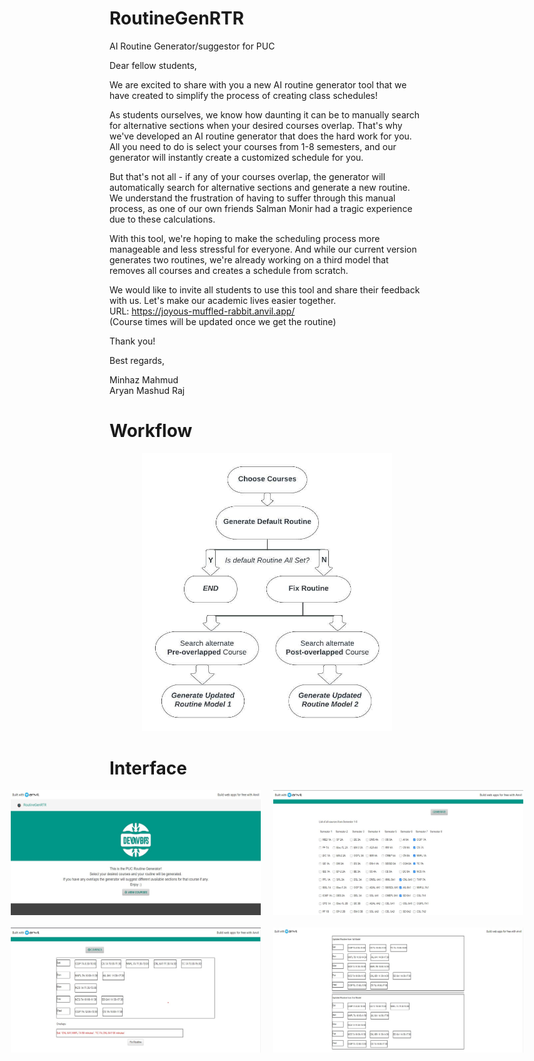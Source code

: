 # RoutineGenRTR
AI Routine Generator/suggestor for PUC

Dear fellow students,

We are excited to share with you a new AI routine generator tool that we have created to simplify the process of creating class schedules!

As students ourselves, we know how daunting it can be to manually search for alternative sections when your desired courses overlap. That's why we've developed an AI routine generator that does the hard work for you. All you need to do is select your courses from 1-8 semesters, and our generator will instantly create a customized schedule for you.

But that's not all - if any of your courses overlap, the generator will automatically search for alternative sections and generate a new routine. We understand the frustration of having to suffer through this manual process, as one of our own friends Salman Monir had a tragic experience due to these calculations.

With this tool, we're hoping to make the scheduling process more manageable and less stressful for everyone. And while our current version generates two routines, we're already working on a third model that removes all courses and creates a schedule from scratch.

We would like to invite all students to use this tool and share their feedback with us. Let's make our academic lives easier together. <br>
URL: https://joyous-muffled-rabbit.anvil.app/  <br>
(Course times will be updated once we get the routine)

Thank you!

Best regards,

Minhaz Mahmud <br>
Aryan Mashud Raj

# Workflow
<!-- <img src="images/platform/RoutineGenRTR-Workflow.jpeg" alt="Generator Workflow" width="250"/> -->
<div style="text-align: center;">
  <img src="images/platform/RoutineGenRTR-Workflow.jpeg" alt="Generator Workflow" width="400">
</div>

# Interface
<div style="display:flex;justify-content:center;">
  <img src="images/platform/RoutineGenRTR-Platform_1.jpg" width="400" height="200" style="margin-right:10px"/>
  <img src="images/platform/RoutineGenRTR-Platform_2.jpg" width="400" height="200" style="margin-left:10px"/>
</div>
<div style="display:flex;justify-content:center;margin-top:20px;">
  <img src="images/platform/RoutineGenRTR-Platform_3.jpg" width="400" height="200" style="margin-right:10px"/>
  <img src="images/platform/RoutineGenRTR-Platform_4.jpg" width="400" height="200" style="margin-left:10px"/>
</div>

